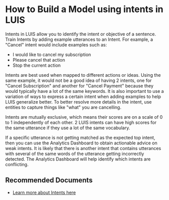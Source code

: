   <properties
	pageTitle="How to Build a Model using intents in LUIS"
	description="How to Build a Model using intents in LUIS"
	service="microsoft.CognitiveServices"
	resource="accounts"
	authors="SaraKandil"
	ms.author="a-sakand"	
	displayOrder=""
	selfHelpType="generic"
	supportTopicIds="32683907"
	productPesIds="16869"
	cloudEnvironments="public, MoonCake, fairfax" 
	articleId="LUIS_Conversation_BuildModel_Intents"
	ownershipId="AzureCogSvc_CognitiveServices"
/>

# How to Build a Model using intents in LUIS
Intents in LUIS allow you to identify the intent or objective of a sentence. Train Intents by adding example utterances to an Intent. For example, a "Cancel" intent would include examples such as: 

* I would like to cancel my subscription
* Please cancel that action
* Stop the current action
  	  
Intents are best used when mapped to different actions or ideas. Using the same example, it would not be a good idea of having 2 intents, one for "Cancel Subscription" and another for "Cancel Payment" because they would typically have a lot of the same keywords. It is also important to use a variation of ways to express a certain intent when adding examples to help LUIS generalize better. To better resolve more details in the intent, use entities to capture things like "what" you are cancelling.

Intents are mutually exclusive, which means their scores are on a scale of 0 to 1 independently of each other. 2 LUIS intents can have high scores for the same utterance if they use a lot of the same vocabulary. 

If a specific utterance is not getting matched as the expected top intent, then you can use the Analytics Dashboard to obtain actionable advice on weak intents. It is likely that there is another intent that contains utterances with several of the same words of the utterance getting incorrectly detected. The Analytics Dashboard will help identify which intents are conflicting.

## **Recommended Documents**

* [Learn more about Intents here](https://docs.microsoft.com/azure/cognitive-services/luis/luis-concept-intent)
